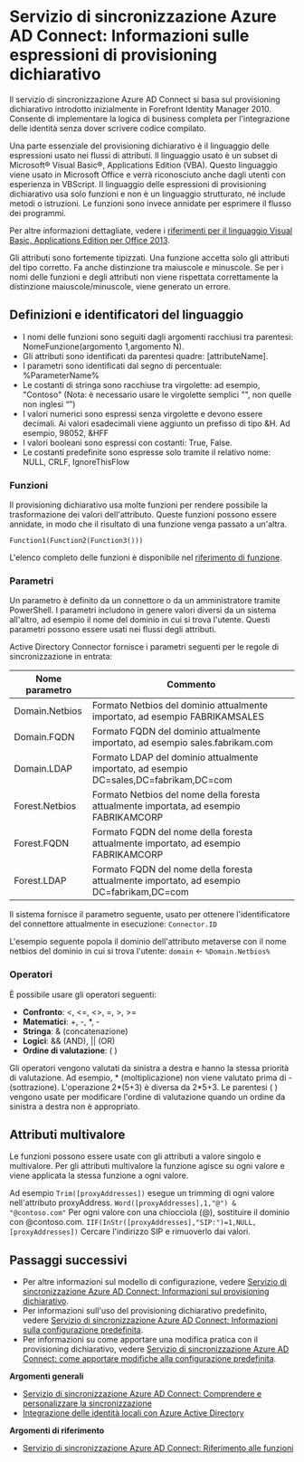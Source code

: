<properties
	pageTitle="Servizio di sincronizzazione Azure AD Connect: Informazioni sulle espressioni di provisioning dichiarativo | Microsoft Azure"
	description="Informazioni sulle espressioni di provisioning dichiarativo."
	services="active-directory"
	documentationCenter=""
	authors="andkjell"
	manager="femila"
	editor=""/>

<tags
	ms.service="active-directory"
	ms.workload="identity"
	ms.tgt_pltfrm="na"
	ms.devlang="na"
	ms.topic="article"
	ms.date="08/31/2016"
	ms.author="markusvi;andkjell"/>


# Servizio di sincronizzazione Azure AD Connect: Informazioni sulle espressioni di provisioning dichiarativo
Il servizio di sincronizzazione Azure AD Connect si basa sul provisioning dichiarativo introdotto inizialmente in Forefront Identity Manager 2010. Consente di implementare la logica di business completa per l'integrazione delle identità senza dover scrivere codice compilato.

Una parte essenziale del provisioning dichiarativo è il linguaggio delle espressioni usato nei flussi di attributi. Il linguaggio usato è un subset di Microsoft® Visual Basic®, Applications Edition (VBA). Questo linguaggio viene usato in Microsoft Office e verrà riconosciuto anche dagli utenti con esperienza in VBScript. Il linguaggio delle espressioni di provisioning dichiarativo usa solo funzioni e non è un linguaggio strutturato, né include metodi o istruzioni. Le funzioni sono invece annidate per esprimere il flusso dei programmi.

Per altre informazioni dettagliate, vedere i [riferimenti per il linguaggio Visual Basic, Applications Edition per Office 2013](https://msdn.microsoft.com/library/gg264383.aspx).

Gli attributi sono fortemente tipizzati. Una funzione accetta solo gli attributi del tipo corretto. Fa anche distinzione tra maiuscole e minuscole. Se per i nomi delle funzioni e degli attributi non viene rispettata correttamente la distinzione maiuscole/minuscole, viene generato un errore.

## Definizioni e identificatori del linguaggio

- I nomi delle funzioni sono seguiti dagli argomenti racchiusi tra parentesi: NomeFunzione(argomento 1,argomento N).
- Gli attributi sono identificati da parentesi quadre: [attributeName].
- I parametri sono identificati dal segno di percentuale: %ParameterName%
- Le costanti di stringa sono racchiuse tra virgolette: ad esempio, "Contoso" (Nota: è necessario usare le virgolette semplici "", non quelle non inglesi “”)
- I valori numerici sono espressi senza virgolette e devono essere decimali. Ai valori esadecimali viene aggiunto un prefisso di tipo &H. Ad esempio, 98052, &HFF
- I valori booleani sono espressi con costanti: True, False.
- Le costanti predefinite sono espresse solo tramite il relativo nome: NULL, CRLF, IgnoreThisFlow

### Funzioni
Il provisioning dichiarativo usa molte funzioni per rendere possibile la trasformazione dei valori dell'attributo. Queste funzioni possono essere annidate, in modo che il risultato di una funzione venga passato a un'altra.

`Function1(Function2(Function3()))`

L'elenco completo delle funzioni è disponibile nel [riferimento di funzione](active-directory-aadconnectsync-functions-reference.md).

### Parametri
Un parametro è definito da un connettore o da un amministratore tramite PowerShell. I parametri includono in genere valori diversi da un sistema all'altro, ad esempio il nome del dominio in cui si trova l'utente. Questi parametri possono essere usati nei flussi degli attributi.

Active Directory Connector fornisce i parametri seguenti per le regole di sincronizzazione in entrata:

| Nome parametro | Commento |
| --- | --- |
| Domain.Netbios | Formato Netbios del dominio attualmente importato, ad esempio FABRIKAMSALES |
| Domain.FQDN | Formato FQDN del dominio attualmente importato, ad esempio sales.fabrikam.com |
| Domain.LDAP | Formato LDAP del dominio attualmente importato, ad esempio DC=sales,DC=fabrikam,DC=com |
| Forest.Netbios | Formato Netbios del nome della foresta attualmente importata, ad esempio FABRIKAMCORP |
| Forest.FQDN | Formato FQDN del nome della foresta attualmente importato, ad esempio FABRIKAMCORP |
| Forest.LDAP | Formato FQDN del nome della foresta attualmente importato, ad esempio DC=fabrikam,DC=com |

Il sistema fornisce il parametro seguente, usato per ottenere l'identificatore del connettore attualmente in esecuzione: `Connector.ID`

L'esempio seguente popola il dominio dell'attributo metaverse con il nome netbios del dominio in cui si trova l'utente: `domain` <- `%Domain.Netbios%`

### Operatori
È possibile usare gli operatori seguenti:

- **Confronto**: <, <=, <>, =, >, >=
- **Matematici**: +, -, *, -
- **Stringa**: & (concatenazione)
- **Logici**: && (AND), || (OR)
- **Ordine di valutazione**: ( )

Gli operatori vengono valutati da sinistra a destra e hanno la stessa priorità di valutazione. Ad esempio, * (moltiplicazione) non viene valutato prima di - (sottrazione). L'operazione 2*(5+3) è diversa da 2*5+3. Le parentesi ( ) vengono usate per modificare l'ordine di valutazione quando un ordine da sinistra a destra non è appropriato.

## Attributi multivalore
Le funzioni possono essere usate con gli attributi a valore singolo e multivalore. Per gli attributi multivalore la funzione agisce su ogni valore e viene applicata la stessa funzione a ogni valore.

Ad esempio `Trim([proxyAddresses])` esegue un trimming di ogni valore nell'attributo proxyAddress. `Word([proxyAddresses],1,"@") & "@contoso.com"` Per ogni valore con una chiocciola (@), sostituire il dominio con @contoso.com. `IIF(InStr([proxyAddresses],"SIP:")=1,NULL,[proxyAddresses])` Cercare l'indirizzo SIP e rimuoverlo dai valori.

## Passaggi successivi

- Per altre informazioni sul modello di configurazione, vedere [Servizio di sincronizzazione Azure AD Connect: Informazioni sul provisioning dichiarativo](active-directory-aadconnectsync-understanding-declarative-provisioning.md).
- Per informazioni sull'uso del provisioning dichiarativo predefinito, vedere [Servizio di sincronizzazione Azure AD Connect: Informazioni sulla configurazione predefinita](active-directory-aadconnectsync-understanding-default-configuration.md).
- Per informazioni su come apportare una modifica pratica con il provisioning dichiarativo, vedere [Servizio di sincronizzazione Azure AD Connect: come apportare modifiche alla configurazione predefinita](active-directory-aadconnectsync-change-the-configuration.md).

**Argomenti generali**

- [Servizio di sincronizzazione Azure AD Connect: Comprendere e personalizzare la sincronizzazione](active-directory-aadconnectsync-whatis.md)
- [Integrazione delle identità locali con Azure Active Directory](active-directory-aadconnect.md)

**Argomenti di riferimento**

- [Servizio di sincronizzazione Azure AD Connect: Riferimento alle funzioni](active-directory-aadconnectsync-functions-reference.md)

<!---HONumber=AcomDC_0928_2016-->